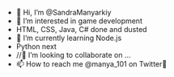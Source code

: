 - 👋 Hi, I’m @SandraManyarkiy
- 👀 I’m interested in game development
- HTML, CSS, Java, C# done and dusted
- 🌱 I’m currently learning Node.js 
- Python next
- //💞️ I’m looking to collaborate on ...
- 📫 How to reach me @manya_101 on Twitter🦄

<!---
SandraManyarkiy/SandraManyarkiy is a ✨ special ✨ repository because its `README.md` (this file) appears on your GitHub profile.
You can click the Preview link to take a look at your changes.
--->
